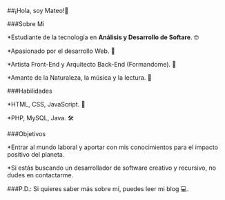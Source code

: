 ##¡Hola, soy Mateo!👋

###Sobre Mi

*Estudiante de la tecnología en **Análisis y Desarrollo de Softare**. 🤓

*Apasionado por el desarrollo Web. 🎨

*Artista Front-End y Arquitecto Back-End (Formandome). 🎯

*Amante de la Naturaleza, la música y la lectura. 🌄


###Habilidades

*HTML, CSS, JavaScript. 🎨

*PHP, MySQL, Java. 🛠

###Objetivos

*Entrar al mundo laboral y aportar con mis conocimientos para el impacto positivo del planeta.

*Si estás buscando un desarrollador de software creativo y recursivo, no dudes en contactarme.

###P.D.: Si quieres saber más sobre mí, puedes leer mi blog 💻.
